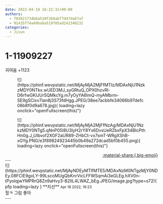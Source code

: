 ```yaml
---
date: 2022-04-18 16:22:31+09:00
authors:
  - f03021734b6a510f268abf7d47da67af
  - 01435f74a49ba8a519705ad242348232
categories:
  - Jisun
---
```


# 1-11909227

<div class="post-container" markdown="1">
<div class="content-container md-sidebar__scrollwrap" markdown="1">

귀여움 +1123
<figure markdown="1">
![](https://phinf.wevpstatic.net/MjAyMjA2MjFfMTIz/MDAxNjU1NzkzMDY0NTkx.wUED3MJ_syGRtuQ_OPX0hzvRl-D6rfwGKIJUr5QMkcYg.m7yOyYA6lmQ-myAMbrm-SE9gSCixv7ian8j3S73fdHgg.JPEG/38ee7acbbfe34066b97defc08b8f0d9a678.jpg){ loading=lazy onclick="openFullscreen(this)"}
</figure>

<figure markdown="1">
![](https://phinf.wevpstatic.net/MjAyMjA2MjFfNzAg/MDAxNjU1NzkzMDY0NTg5.qNnP05l8U3lyH2rY8Yx6DvsUeRZbxFpX34BIcPthHn0g.J_UIbvof2XGF2aUR89-ZHbCt-vx7smT-WRgXShB-xGYg.PNG/e3f89824923445b0b49a272dcad5bf0b455.png){ loading=lazy onclick="openFullscreen(this)"}
</figure>


</div>
</div>

<div style="text-align: right;" markdown="1">
<a href="https://weverse.io/fromis9/fanpost/1-11909227" style="text-align: right;">:material-share:{.big-emoji}</a>
</div>
---

<div class="comments-container md-sidebar__scrollwrap" markdown="1">
<div class="comment" markdown="1">
<div class='id-container' markdown="1">
![](https://phinf.wevpstatic.net/MjAyNDEyMTlfMTE5/MDAxNzM0NTgzMjY0NDEy.08FClE9gxLY-99LscoMUgQbKnrVicLFFWSqmAi3eGLEg.hXV0n-tPyoIqjwYMPRrQ8Zn9aHvy3-B2llL4LWAZ_bEg.JPEG/image.jpg?type=s72){ pfp loading=lazy }
**<span class="artist">지선</span>** <small>Apr 18 2022, 16:23</small><br>
</div>
<div class='comment-body' markdown="1">
헐ㅋ 그림 좋아
</div>
</div>
</div>
---
